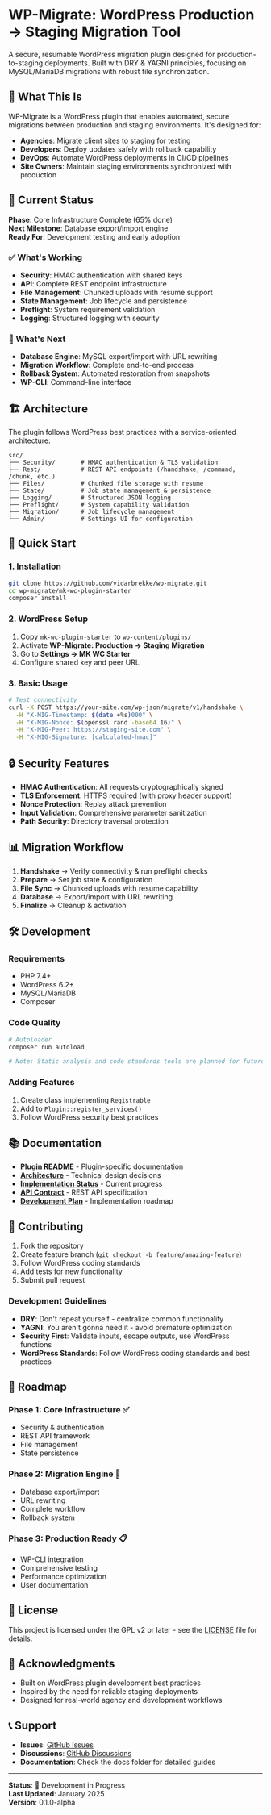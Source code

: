 # WP-Migrate: WordPress Production → Staging Migration Tool

A secure, resumable WordPress migration plugin designed for production-to-staging deployments. Built with DRY & YAGNI principles, focusing on MySQL/MariaDB migrations with robust file synchronization.

## 🎯 What This Is

WP-Migrate is a WordPress plugin that enables automated, secure migrations between production and staging environments. It's designed for:

- **Agencies**: Migrate client sites to staging for testing
- **Developers**: Deploy updates safely with rollback capability  
- **DevOps**: Automate WordPress deployments in CI/CD pipelines
- **Site Owners**: Maintain staging environments synchronized with production

## 🚀 Current Status

**Phase**: Core Infrastructure Complete (65% done)  
**Next Milestone**: Database export/import engine  
**Ready For**: Development testing and early adoption  

### ✅ What's Working
- **Security**: HMAC authentication with shared keys
- **API**: Complete REST endpoint infrastructure
- **File Management**: Chunked uploads with resume support
- **State Management**: Job lifecycle and persistence
- **Preflight**: System requirement validation
- **Logging**: Structured logging with security

### 🚧 What's Next
- **Database Engine**: MySQL export/import with URL rewriting
- **Migration Workflow**: Complete end-to-end process
- **Rollback System**: Automated restoration from snapshots
- **WP-CLI**: Command-line interface

## 🏗️ Architecture

The plugin follows WordPress best practices with a service-oriented architecture:

```
src/
├── Security/       # HMAC authentication & TLS validation
├── Rest/           # REST API endpoints (/handshake, /command, /chunk, etc.)
├── Files/          # Chunked file storage with resume
├── State/          # Job state management & persistence
├── Logging/        # Structured JSON logging
├── Preflight/      # System capability validation
├── Migration/      # Job lifecycle management
└── Admin/          # Settings UI for configuration
```

## 🚀 Quick Start

### 1. Installation
```bash
git clone https://github.com/vidarbrekke/wp-migrate.git
cd wp-migrate/mk-wc-plugin-starter
composer install
```

### 2. WordPress Setup
1. Copy `mk-wc-plugin-starter` to `wp-content/plugins/`
2. Activate **WP-Migrate: Production → Staging Migration**
3. Go to **Settings → MK WC Starter**
4. Configure shared key and peer URL

### 3. Basic Usage
```bash
# Test connectivity
curl -X POST https://your-site.com/wp-json/migrate/v1/handshake \
  -H "X-MIG-Timestamp: $(date +%s)000" \
  -H "X-MIG-Nonce: $(openssl rand -base64 16)" \
  -H "X-MIG-Peer: https://staging-site.com" \
  -H "X-MIG-Signature: [calculated-hmac]"
```

## 🔒 Security Features

- **HMAC Authentication**: All requests cryptographically signed
- **TLS Enforcement**: HTTPS required (with proxy header support)
- **Nonce Protection**: Replay attack prevention
- **Input Validation**: Comprehensive parameter sanitization
- **Path Security**: Directory traversal protection

## 📊 Migration Workflow

1. **Handshake** → Verify connectivity & run preflight checks
2. **Prepare** → Set job state & configuration
3. **File Sync** → Chunked uploads with resume capability
4. **Database** → Export/import with URL rewriting
5. **Finalize** → Cleanup & activation

## 🛠️ Development

### Requirements
- PHP 7.4+
- WordPress 6.2+
- MySQL/MariaDB
- Composer

### Code Quality
```bash
# Autoloader
composer run autoload

# Note: Static analysis and code standards tools are planned for future phases
```

### Adding Features
1. Create class implementing `Registrable`
2. Add to `Plugin::register_services()`
3. Follow WordPress security best practices

## 📚 Documentation

- **[Plugin README](mk-wc-plugin-starter/README.md)** - Plugin-specific documentation
- **[Architecture](mk-wc-plugin-starter/ARCHITECTURE.md)** - Technical design decisions
- **[Implementation Status](mk-wc-plugin-starter/IMPLEMENTATION_STATUS.md)** - Current progress
- **[API Contract](api-contract-dry-yagni.md)** - REST API specification
- **[Development Plan](dev-plan-dry-yagni.md)** - Implementation roadmap

## 🤝 Contributing

1. Fork the repository
2. Create feature branch (`git checkout -b feature/amazing-feature`)
3. Follow WordPress coding standards
4. Add tests for new functionality
5. Submit pull request

### Development Guidelines
- **DRY**: Don't repeat yourself - centralize common functionality
- **YAGNI**: You aren't gonna need it - avoid premature optimization
- **Security First**: Validate inputs, escape outputs, use WordPress functions
- **WordPress Standards**: Follow WordPress coding standards and best practices

## 🔮 Roadmap

### Phase 1: Core Infrastructure ✅
- Security & authentication
- REST API framework
- File management
- State persistence

### Phase 2: Migration Engine 🚧
- Database export/import
- URL rewriting
- Complete workflow
- Rollback system

### Phase 3: Production Ready 📋
- WP-CLI integration
- Comprehensive testing
- Performance optimization
- User documentation

## 📄 License

This project is licensed under the GPL v2 or later - see the [LICENSE](LICENSE) file for details.

## 🙏 Acknowledgments

- Built on WordPress plugin development best practices
- Inspired by the need for reliable staging deployments
- Designed for real-world agency and development workflows

## 📞 Support

- **Issues**: [GitHub Issues](https://github.com/vidarbrekke/wp-migrate/issues)
- **Discussions**: [GitHub Discussions](https://github.com/vidarbrekke/wp-migrate/discussions)
- **Documentation**: Check the docs folder for detailed guides

---

**Status**: 🚧 Development in Progress  
**Last Updated**: January 2025  
**Version**: 0.1.0-alpha
